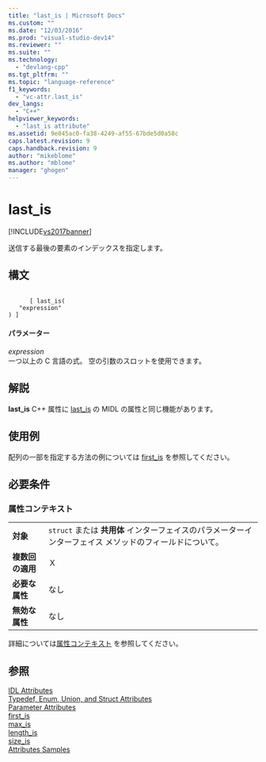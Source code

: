 ```yaml
---
title: "last_is | Microsoft Docs"
ms.custom: ""
ms.date: "12/03/2016"
ms.prod: "visual-studio-dev14"
ms.reviewer: ""
ms.suite: ""
ms.technology: 
  - "devlang-cpp"
ms.tgt_pltfrm: ""
ms.topic: "language-reference"
f1_keywords: 
  - "vc-attr.last_is"
dev_langs: 
  - "C++"
helpviewer_keywords: 
  - "last_is attribute"
ms.assetid: 9e045ac0-fa38-4249-af55-67bde5d0a58c
caps.latest.revision: 9
caps.handback.revision: 9
author: "mikeblome"
ms.author: "mblome"
manager: "ghogen"
---
```

# last_is
[!INCLUDE[vs2017banner](../assembler/inline/includes/vs2017banner.md)]

送信する最後の要素のインデックスを指定します。  
  
## 構文  
  
```  
  
      [ last_is(  
   "expression"  
) ]  
```  
  
#### パラメーター  
 *expression*  
 一つ以上の C 言語の式。  空の引数のスロットを使用できます。  
  
## 解説  
 **last\_is** C\+\+ 属性に [last\_is](http://msdn.microsoft.com/library/windows/desktop/aa367066) の MIDL の属性と同じ機能があります。  
  
## 使用例  
 配列の一部を指定する方法の例については [first\_is](../windows/first-is.md) を参照してください。  
  
## 必要条件  
  
### 属性コンテキスト  
  
|||  
|-|-|  
|**対象**|`struct` または  **共用体**  インターフェイスのパラメーターインターフェイス メソッドのフィールドについて。|  
|**複数回の適用**|Ｘ|  
|**必要な属性**|なし|  
|**無効な属性**|なし|  
  
 詳細については[属性コンテキスト](../windows/attribute-contexts.md) を参照してください。  
  
## 参照  
 [IDL Attributes](../windows/idl-attributes.md)   
 [Typedef, Enum, Union, and Struct Attributes](../windows/typedef-enum-union-and-struct-attributes.md)   
 [Parameter Attributes](../windows/parameter-attributes.md)   
 [first\_is](../windows/first-is.md)   
 [max\_is](../windows/max-is.md)   
 [length\_is](../windows/length-is.md)   
 [size\_is](../Topic/size_is.md)   
 [Attributes Samples](http://msdn.microsoft.com/ja-jp/558ebdb2-082f-44dc-b442-d8d33bf7bdb8)